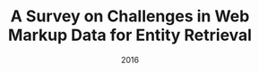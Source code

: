 ---
title: "A Survey on Challenges in Web Markup Data for Entity Retrieval"
collection: publications
permalink: /publication/2016-DBLP:conf/semweb/YuFGD16
date: 2016
venue: 'Proceedings of the {ISWC} 2016 Posters {\&} Demonstrations Track co-located with 15th International Semantic Web Conference {(ISWC} 2016), Kobe, Japan, October 19, 2016'
---
